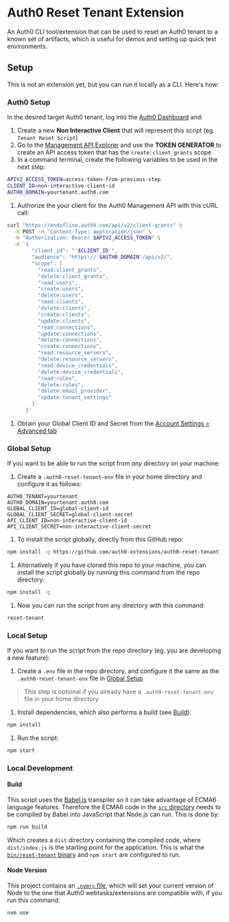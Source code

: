# Auth0 Reset Tenant Extension

An Auth0 CLI tool/extension that can be used to reset an Auth0 tenant to a known set of artifacts, which is useful for demos and setting up quick test environments.

## Setup

This is not an extension yet, but you can run it locally as a CLI. Here's how:

### Auth0 Setup

In the desired target Auth0 tenant, log into the [Auth0 Dashboard](https://manage.auth0.com) and:

1. Create a new **Non Interactive Client** that will represent this script (eg. `Tenant Reset Script`)
1. Go to the [Management API Explorer](https://auth0.com/docs/api/management/v2) and use the **TOKEN GENERATOR** to create an API access token that has the `create:client_grants` scope
1. In a command terminal, create the following variables to be used in the next step:  
  ```bash
  APIV2_ACCESS_TOKEN=access-token-from-previous-step
  CLIENT_ID=non-interactive-client-id
  AUTH0_DOMAIN=yourtenant.auth0.com
  ```

1. Authorize the your client for the Auth0 Management API with this cURL call:  
  ```bash
  curl "https://endofline.auth0.com/api/v2/client-grants" \
    -X POST -H "Content-Type: application/json" \
    -H "Authorization: Bearer $APIV2_ACCESS_TOKEN" \
    -d '{
          "client_id": "'$CLIENT_ID'",
          "audience": "https://'$AUTH0_DOMAIN'/api/v2/",
          "scope": [
            "read:client_grants",
            "delete:client_grants",
            "read:users",
            "create:users",
            "delete:users",
            "read:clients",
            "delete:clients",
            "create:clients",
            "update:clients",
            "read:connections",
            "update:connections",
            "delete:connections",
            "create:connections",
            "read:resource_servers",
            "delete:resource_servers",
            "read:device_credentials",
            "delete:device_credentials",
            "read:rules",
            "delete:rules",
            "delete:email_provider",
            "update:tenant_settings"
          ]
        }'
  ```

1. Obtain your Global Client ID and Secret from the [Account Settings > Advanced tab](https://manage.auth0.com/#/account/advanced)

### Global Setup

If you want to be able to run the script from _any_ directory on your machine:

1. Create a `.auth0-reset-tenant-env` file in your home directory and configure it as follows:  
  ```
  AUTH0_TENANT=yourtenant
  AUTH0_DOMAIN=yourtenant.auth0.com
  GLOBAL_CLIENT_ID=global-client-id
  GLOBAL_CLIENT_SECRET=global-client-secret
  API_CLIENT_ID=non-interactive-client-id
  API_CLIENT_SECRET=non-interactive-client-secret
  ```

1. To install the script globally, directly from this GitHub repo:  
  ```bash
  npm install -g https://github.com/auth0-extensions/auth0-reset-tenant
  ```

1. Alternatively if you have cloned this repo to your machine, you can install the script globally by running this command from the repo directory:  
  ```bash
  npm install -g
  ```

1. Now you can run the script from any directory with this command:  
  ```bash
  reset-tenant
  ```

### Local Setup

If you want to run the script from the repo directory (eg. you are developing a new feature):

1. Create a `.env` file in the repo directory, and configure it the same as the `.auth0-reset-tenant-env` file in [Global Setup](#global-setup)
  > This step is optional if you already have a `.auth0-reset-tenant-env` file in your home directory

1. Install dependencies, which also performs a build (see [Build](#build)):  
  ```bash
  npm install
  ```

1. Run the script:  
  ```bash
  npm start
  ```

### Local Development

#### Build

This script uses the [Babel.js](https://babeljs.io/) transpiler so it can take advantage of ECMA6 language features. Therefore the ECMA6 code in the [`src` directory](./src) needs to be compiled by Babel into JavaScript that Node.js can run. This is done by:

```bash
npm run build
```

Which creates a `dist` directory containing the compiled code, where `dist/index.js` is the starting point for the application. This is what the [`bin/reset-tenant` binary](bin/reset-tenant) and `npm start` are configured to run.

#### Node Version

This project contains an [`.nvmrc` file](./.nvmrc), which will set your current version of Node to the one that Auth0 webtasks/extensions are compatible with, if you run this command:

```bash
nvm use
```
